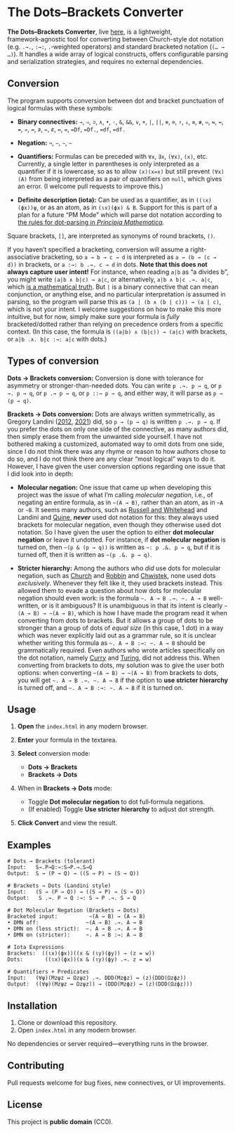 # The Dots–Brackets Converter

**The Dots–Brackets Converter**, live [here](https://thiagovscoelho.github.io/dots_brackets_converter/), is a lightweight, framework‑agnostic tool for converting between Church-style dot notation (e.g. `.→.`, `:→:`, `.`‑weighted operators) and standard bracketed notation (`(… → …)`). It handles a wide array of logical constructs, offers configurable parsing and serialization strategies, and requires no external dependencies.

## Conversion

The program supports conversion between dot and bracket punctuation of logical formulas with these symbols:

+ **Binary connectives:** `→`, `⇒`, `⊃`, `∧`, `•`, `⋅`, `&`, `&&`, `∨`, `+`, `|`, `||`, `⊕`, `⊙`, `↑`, `↓`, `≡`, `≢`, `⇔`, `⇋`, `↔`, `↮`, `⇏`, `↛`, `⊅`, `⇍`, `⊄`, `↚`, `=`, `=Df`, `=Df.`, `=df`, `=df.`

+ **Negation:** `¬`, `−`, `∼`, `~`

+ **Quantifiers:** Formulas can be preceded with `∀x`, `∃x`, `(∀x)`, `(x)`, etc. Currently, a single letter in parentheses is only interpreted as a quantifier if it is lowercase, so as to allow `(x)(x=x)` but still prevent `(∀x)(A)` from being interpreted as a pair of quantifiers on `null`, which gives an error. (I welcome pull requests to improve this.)

+ **Definite description (iota):** Can be used as a quantifier, as in `((ιx)(ϕx))ψ`, or as an atom, as in `(ιx)(ϕx) & B`. Support for this is part of a plan for a future “PM Mode” which will parse dot notation according to [the rules for dot-parsing in *Principia Mathematica*](https://plato.stanford.edu/entries/pm-notation/dots.html).

Square brackets, `[]`, are interpreted as synonyms of round brackets, `()`.

If you haven’t specified a bracketing, conversion will assume a right-associative bracketing, so `a → b → c → d` is interpreted as `a → (b → (c → d))` in brackets, or `a :→: b .→. c → d` in dots. **Note that this does not always capture user intent!** For instance, when reading `a|b` as “a divides b”, you might write `(a|b ∧ b|c) → a|c`, or alternatively, `a|b ∧ b|c .→. a|c`, which [is a mathematical truth](https://thiago-gpt.blogspot.com/2025/06/proof-that-ab-bc-ac.html). But `|` is a binary connective that can mean conjunction, or anything else, and no particular interpretation is assumed in parsing, so the program will parse this as `(a | (b ∧ (b | c))) → (a | c)`, which is not your intent. I welcome suggestions on how to make this more intuitive, but for now, simply make sure your formula is *fully* bracketed/dotted rather than relying on precedence orders from a specific context. (In this case, the formula is `((a|b) ∧ (b|c)) → (a|c)` with brackets, or `a|b .∧. b|c :→: a|c` with dots.)

## Types of conversion

**Dots → Brackets conversion:** Conversion is done with tolerance for asymmetry or stronger-than-needed dots. You can write `p .→. p → q`, or `p →. p → q`, or `p .→ p → q`, or `p ::→ p → q`, and either way, it will parse as `p → (p → q)`.

**Brackets → Dots conversion:** Dots are always written symmetrically, as Gregory Landini ([2012](https://link.springer.com/book/10.1057/9780230360150), [2021](https://link.springer.com/book/10.1007/978-3-030-66356-8)) did, so `p → (p → q)` is written `p .→. p → q`. If you prefer the dots on only one side of the connective, as many authors did, then simply erase them from the unwanted side yourself. I have not bothered making a customized, automated way to omit dots from one side, since I do not think there was any rhyme or reason to how authors chose to do so, and I do not think there are any clear “most logical” ways to do it. However, I have given the user conversion options regarding one issue that I did look into in depth:

+ **Molecular negation:** One issue that came up when developing this project was the issue of what I’m calling *molecular negation*, i.e., of negating an entire formula, as in `~(A → B)`, rather than an atom, as in `~A` or `~B`. It seems many authors, such as [Russell and Whitehead](https://en.wikipedia.org/wiki/Principia_Mathematica) and Landini and [Quine](https://www.hup.harvard.edu/books/9780674554511), ***never*** used dot notation for this: they always used brackets for molecular negation, even though they otherwise used dot notation. So I have given the user the option to either **dot molecular negation** or leave it undotted. For instance, if **dot molecular negation** is turned on, then `~(p & (p → q))` is written as `~: p .&. p → q`, but if it is turned off, then it is written as `~(p .&. p → q)`.

+ **Stricter hierarchy:** Among the authors who *did* use dots for molecular negation, such as [Church](https://archive.org/details/introductiontoma0000chur) and [Robbin](https://archive.org/details/mathematicallogi0000robb) and [Chwistek](https://quod.lib.umich.edu/u/umhistmath/AAS7985.0001.001/?view=toc), none used dots *exclusively*. Whenever they felt like it, they used brackets instead. This allowed them to evade a question about how dots for molecular negation should even work: is the formula `~. A → B .→. ~. A → B` well-written, or is it ambiguous? It is unambiguous in that its intent is clearly `~(A → B) → ~(A → B)`, which is how I have made the program read it when converting from dots to brackets. But it allows a group of dots to be stronger than a group of dots of *equal size* (in this case, 1 dot) in a way which was never explicitly laid out as a grammar rule, so it is unclear whether writing this formula as `~. A → B :→: ~. A → B` should be grammatically required. Even authors who wrote articles specifically on the dot notation, namely [Curry](https://www.jstor.org/stable/2268797) and [Turing](https://www.jstor.org/stable/2268111), did not address this. When converting from brackets to dots, my solution was to give the user both options: when converting `~(A → B) → ~(A → B)` from brackets to dots, you will get `~. A → B .→. ~. A → B` if the option to **use stricter hierarchy** is turned off, and `~. A → B :→: ~. A → B` if it is turned on.

## Usage

1. **Open** the `index.html` in any modern browser.
2. **Enter** your formula in the textarea.
3. **Select** conversion mode:

   * **Dots → Brackets**
   * **Brackets → Dots**
4. When in **Brackets → Dots** mode:

   * Toggle **Dot molecular negation** to dot full‑formula negations.
   * (If enabled) Toggle **Use stricter hierarchy** to adjust dot strength.
5. **Click** **Convert** and view the result.

## Examples

```
# Dots → Brackets (tolerant)
Input:   S→.P→Q:→:S→P.→.S→Q
Output:  S → (P → Q) → ((S → P) → (S → Q))

# Brackets → Dots (Landini style)
Input:   (S → (P → Q)) → ((S → P) → (S → Q))
Output:   S .→. P → Q :→: S → P .→. S → Q

# Dot Molecular Negation (Brackets → Dots)
Bracketed input:          ~(A → B) → (A → B)
• DMN off:               ~(A → B) .→. A → B
• DMN on (less strict):  ~. A → B .→. A → B
• DMN on (stricter):     ~. A → B :→: A → B

# Iota Expressions
Brackets:  ((ιx)(ϕx))((x & (ιy)(ϕy)) → (z = w))
Dots:       ((ιx)(ϕx))(x & (ιy)(ϕy) .→. z = w)

# Quantifiers + Predicates
Input:   (∀ψ)(Mzψz ↔ Ωzψz) .→. DDD(Mzϕz) ↔ (z)(DDD(Ωzϕz))
Output:  ((∀ψ)(Mzψz ↔ Ωzψz)) → (DDD(Mzϕz) ↔ (z)(DDD(Ωzϕz)))
```

## Installation

1. Clone or download this repository.
2. Open `index.html` in any modern browser.

No dependencies or server required—everything runs in the browser.

## Contributing

Pull requests welcome for bug fixes, new connectives, or UI improvements.

## License

This project is **public domain** (CC0). 